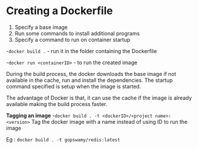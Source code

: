 # Creating a Dockerfile

1. Specify a base image
2. Run some commands to install additional programs
3. Specify a command to run on container startup


-```docker build .``` - run it in the folder containing the Dockerfile

-```docker run <containerID>``` - to run the created image


During the build process, the docker downloads the base image if not available in the cache, run and install the dependencies. The startup command specified is setup when the image is started.

The advantage of Docker is that, it can use the cache if the image is already available making the build process faster.

**Tagging an image**
-```docker build . -t <dockerID>/<project name>:<version>```
Tag the docker image with a name instead of using ID to run the image

Eg : ```docker build . -t gopswamy/redis:latest```



